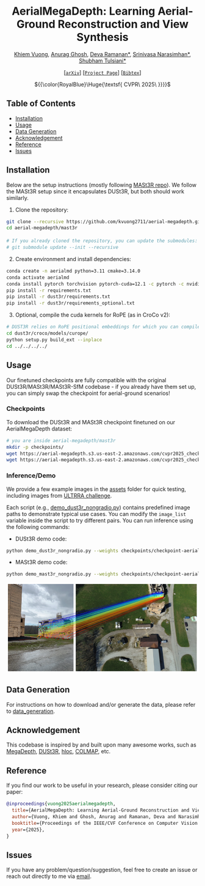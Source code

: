 <div align="center">

# AerialMegaDepth: Learning Aerial-Ground Reconstruction and View Synthesis

[Khiem Vuong](https://www.khiemvuong.com/), [Anurag Ghosh](https://anuragxel.github.io/), [Deva Ramanan*](https://www.cs.cmu.edu/~deva), [Srinivasa Narasimhan*](https://www.cs.cmu.edu/~srinivas), [Shubham Tulsiani*](https://shubhtuls.github.io/)

[[`arXiv`](https://arxiv.org/abs/XXXX.XXXXX)]
[[`Project Page`](https://aerial-megadepth.github.io/)]
[[`Bibtex`](#reference)]

${{\color{RoyalBlue}\Huge{\textsf{  CVPR\ 2025\ \}}}}\$

</div>

## Table of Contents

- [Installation](#installation)
- [Usage](#usage)
- [Data Generation](#data-generation)
- [Acknowledgement](#acknowledgement)
- [Reference](#reference)
- [Issues](#issues)

## Installation

Below are the setup instructions (mostly following [MASt3R repo](https://github.com/naver/mast3r)). We follow the MASt3R setup since it encapsulates DUSt3R, but both should work similarly.


1. Clone the repository:
```bash
git clone --recursive https://github.com/kvuong2711/aerial-megadepth.git
cd aerial-megadepth/mast3r

# If you already cloned the repository, you can update the submodules:
# git submodule update --init --recursive
```
2. Create environment and install dependencies:
```bash
conda create -n aerialmd python=3.11 cmake=3.14.0
conda activate aerialmd 
conda install pytorch torchvision pytorch-cuda=12.1 -c pytorch -c nvidia  # use the correct version of cuda for your system
pip install -r requirements.txt
pip install -r dust3r/requirements.txt
pip install -r dust3r/requirements_optional.txt
```
3. Optional, compile the cuda kernels for RoPE (as in CroCo v2):
```bash
# DUST3R relies on RoPE positional embeddings for which you can compile some cuda kernels for faster runtime.
cd dust3r/croco/models/curope/
python setup.py build_ext --inplace
cd ../../../../
```

## Usage
Our finetuned checkpoints are fully compatible with the original DUSt3R/MASt3R/MASt3R-SfM codebase - if you already have them set up, you can simply swap the checkpoint for aerial-ground scenarios!

### Checkpoints

To download the DUSt3R and MASt3R checkpoint finetuned on our AerialMegaDepth dataset:

```bash
# you are inside aerial-megadepth/mast3r
mkdir -p checkpoints/
wget https://aerial-megadepth.s3.us-east-2.amazonaws.com/cvpr2025_checkpoints/checkpoint-aerial-dust3r.pth -P checkpoints/
wget https://aerial-megadepth.s3.us-east-2.amazonaws.com/cvpr2025_checkpoints/checkpoint-aerial-mast3r.pth -P checkpoints/
```

### Inference/Demo
We provide a few example images in the [assets](assets) folder for quick testing, including images from [ULTRRA challenge](https://sites.google.com/view/ultrra-wacv-2025).

Each script (e.g., [demo_dust3r_nongradio.py](mast3r/demo_dust3r_nongradio.py)) contains predefined image paths to demonstrate typical use cases. You can modify the `image_list` variable inside the script to try different pairs. You can run inference using the following commands:

- DUSt3R demo code:
```bash
python demo_dust3r_nongradio.py --weights checkpoints/checkpoint-aerial-dust3r.pth
```

- MASt3R demo code:
```bash
python demo_mast3r_nongradio.py --weights checkpoints/checkpoint-aerial-mast3r.pth
```
![matching example](assets/figures/matches_figure.png)

## Data Generation
For instructions on how to download and/or generate the data, please refer to [data_generation](data_generation).

## Acknowledgement
This codebase is inspired by and built upon many awesome works, such as [MegaDepth](https://www.cs.cornell.edu/projects/megadepth), [DUSt3R](https://github.com/naver/dust3r), [hloc](https://github.com/cvg/Hierarchical-Localization), [COLMAP](https://github.com/colmap/colmap), etc.

## Reference
If you find our work to be useful in your research, please consider citing our paper:

```bibtex
@inproceedings{vuong2025aerialmegadepth,
  title={AerialMegaDepth: Learning Aerial-Ground Reconstruction and View Synthesis},
  author={Vuong, Khiem and Ghosh, Anurag and Ramanan, Deva and Narasimhan, Srinivasa and Tulsiani, Shubham},
  booktitle={Proceedings of the IEEE/CVF Conference on Computer Vision and Pattern Recognition},
  year={2025},
}
```

## Issues
If you have any problem/question/suggestion, feel free to create an issue or reach out directly to me via [email](mailto:kvuong@andrew.cmu.edu).